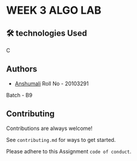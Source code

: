 # WEEK 3 ALGO LAB

## 🛠 technologies Used

C

## Authors

- [Anshumali](https://www.github.com/anshumalivfx)
  Roll No - 20103291

Batch - B9

## Contributing

Contributions are always welcome!

See `contributing.md` for ways to get started.

Please adhere to this Assignment `code of conduct`.
